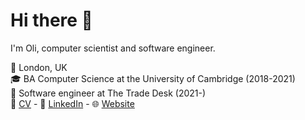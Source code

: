 # Hi there 👋

I'm Oli, computer scientist and software engineer.

🏡 London, UK\
🎓 BA Computer Science at the University of Cambridge (2018-2021)\
💼 Software engineer at The Trade Desk (2021-)\
📝 [CV](https://www.olicompsci.com/CV.pdf) - 
🤝‍ [LinkedIn](https://www.linkedin.com/in/oliverfwales/) - 
🌐 [Website](https://www.olicompsci.com/)
